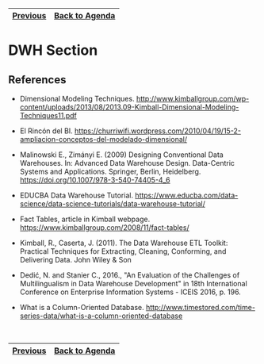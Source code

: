 | [Previous](./04-DWH-Exercises.md)  | [Back to Agenda](./DWH_Index.md)  |  
| :---------|:----------: |

# DWH Section

## References

- Dimensional Modeling Techniques. http://www.kimballgroup.com/wp-content/uploads/2013/08/2013.09-Kimball-Dimensional-Modeling-Techniques11.pdf

- El Rincón del BI.  https://churriwifi.wordpress.com/2010/04/19/15-2-ampliacion-conceptos-del-modelado-dimensional/

- Malinowski E., Zimányi E. (2009) Designing Conventional Data Warehouses. In: Advanced Data Warehouse Design. Data-Centric Systems and Applications. Springer, Berlin, Heidelberg. https://doi.org/10.1007/978-3-540-74405-4_6

- EDUCBA Data Warehouse Tutorial. https://www.educba.com/data-science/data-science-tutorials/data-warehouse-tutorial/

- Fact Tables, article in Kimball webpage. https://www.kimballgroup.com/2008/11/fact-tables/

- Kimball, R., Caserta, J. (2011). The Data Warehouse ETL Toolkit: Practical Techniques for Extracting, Cleaning, Conforming, and Delivering Data. John Wiley & Son

- Dedić, N. and Stanier C., 2016., "An Evaluation of the Challenges of Multilingualism in Data Warehouse Development" in 18th International Conference on Enterprise Information Systems - ICEIS 2016, p. 196.

- What is a Column-Oriented Database. http://www.timestored.com/time-series-data/what-is-a-column-oriented-database
  
&nbsp;

| [Previous](./04-DWH-Exercises.md)  | [Back to Agenda](./DWH_Index.md)  |  
| :---------|:----------: |